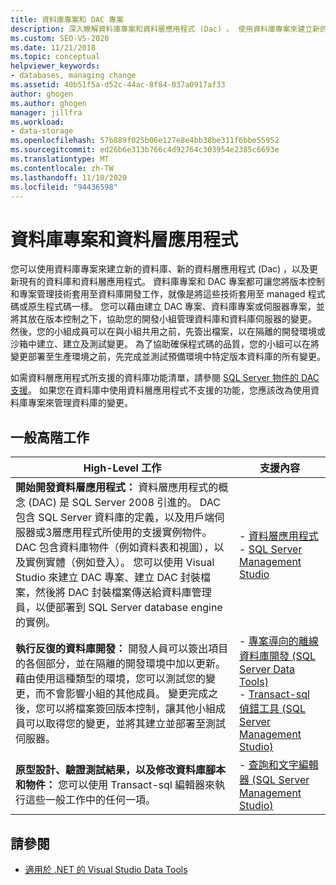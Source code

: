 ```yaml
---
title: 資料庫專案和 DAC 專案
description: 深入瞭解資料庫專案和資料層應用程式 (Dac) 。 使用資料庫專案來建立新的資料庫、建立新的 Dac，以及更新現有的 Db 和 Dac。
ms.custom: SEO-VS-2020
ms.date: 11/21/2018
ms.topic: conceptual
helpviewer_keywords:
- databases, managing change
ms.assetid: 40b51f5a-d52c-44ac-8f84-037a0917af33
author: ghogen
ms.author: ghogen
manager: jillfra
ms.workload:
- data-storage
ms.openlocfilehash: 57b889f025b06e127e8e4bb38be311f6bbe55952
ms.sourcegitcommit: ed26b6e313b766c4d92764c303954e2385c6693e
ms.translationtype: MT
ms.contentlocale: zh-TW
ms.lasthandoff: 11/10/2020
ms.locfileid: "94436598"
---
```

# <a name="database-projects-and-data-tier-applications"></a>資料庫專案和資料層應用程式

您可以使用資料庫專案來建立新的資料庫、新的資料層應用程式 (Dac) ，以及更新現有的資料庫和資料層應用程式。 資料庫專案和 DAC 專案都可讓您將版本控制和專案管理技術套用至資料庫開發工作，就像是將這些技術套用至 managed 程式碼或原生程式碼一樣。 您可以藉由建立 DAC 專案、資料庫專案或伺服器專案，並將其放在版本控制之下，協助您的開發小組管理資料庫和資料庫伺服器的變更。 然後，您的小組成員可以在與小組共用之前，先簽出檔案，以在隔離的開發環境或沙箱中建立、建立及測試變更。 為了協助確保程式碼的品質，您的小組可以在將變更部署至生產環境之前，先完成並測試預備環境中特定版本資料庫的所有變更。

如需資料層應用程式所支援的資料庫功能清單，請參閱 [SQL Server 物件的 DAC 支援](/sql/relational-databases/data-tier-applications/dac-support-for-sql-server-objects-and-versions)。 如果您在資料庫中使用資料層應用程式不支援的功能，您應該改為使用資料庫專案來管理資料庫的變更。

## <a name="common-high-level-tasks"></a>一般高階工作

| High-Level 工作 | 支援內容 |
| - | - |
| **開始開發資料層應用程式：** 資料層應用程式的概念 (DAC) 是 SQL Server 2008 引進的。 DAC 包含 SQL Server 資料庫的定義，以及用戶端伺服器或3層應用程式所使用的支援實例物件。 DAC 包含資料庫物件（例如資料表和視圖），以及實例實體（例如登入）。 您可以使用 Visual Studio 來建立 DAC 專案、建立 DAC 封裝檔案，然後將 DAC 封裝檔案傳送給資料庫管理員，以便部署到 SQL Server database engine 的實例。 | - [資料層應用程式](/sql/relational-databases/data-tier-applications/data-tier-applications)<br />- [SQL Server Management Studio](/sql/ssms/sql-server-management-studio-ssms) |
| **執行反復的資料庫開發：** 開發人員可以簽出項目的各個部分，並在隔離的開發環境中加以更新。 藉由使用這種類型的環境，您可以測試您的變更，而不會影響小組的其他成員。 變更完成之後，您可以將檔案簽回版本控制，讓其他小組成員可以取得您的變更，並將其建立並部署至測試伺服器。 | - [專案導向的離線資料庫開發 (SQL Server Data Tools) ](/sql/ssdt/project-oriented-offline-database-development)<br />- [Transact-sql 偵錯工具 (SQL Server Management Studio) ](/sql/ssms/scripting/transact-sql-debugger) |
| **原型設計、驗證測試結果，以及修改資料庫腳本和物件：** 您可以使用 Transact-sql 編輯器來執行這些一般工作中的任何一項。 | - [查詢和文字編輯器 (SQL Server Management Studio) ](/sql/ssms/scripting/query-and-text-editors-sql-server-management-studio) |

## <a name="see-also"></a>請參閱

- [適用於 .NET 的 Visual Studio Data Tools](../data-tools/visual-studio-data-tools-for-dotnet.md)
